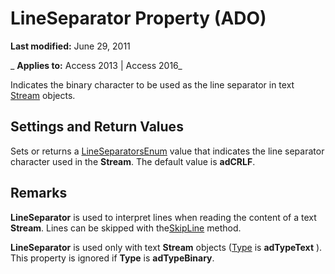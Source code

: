 
# LineSeparator Property (ADO)

 **Last modified:** June 29, 2011

 _ **Applies to:** Access 2013 | Access 2016_



Indicates the binary character to be used as the line separator in text [Stream](d49b1514-e0b4-0aca-d5c2-8266f3f4fe65.md) objects.

## Settings and Return Values

Sets or returns a [LineSeparatorsEnum](3b0c58a8-1617-f9b1-c0c8-928580b2dade.md) value that indicates the line separator character used in the **Stream**. The default value is **adCRLF**.


## Remarks

 **LineSeparator** is used to interpret lines when reading the content of a text **Stream**. Lines can be skipped with the[SkipLine](419c24c3-6b84-eed0-5884-f2dcd485dc3d.md) method.

 **LineSeparator** is used only with text **Stream** objects ([Type](43872c74-51bf-47ae-6bdc-55d25b0dc84a.md) is **adTypeText** ). This property is ignored if **Type** is **adTypeBinary**.

